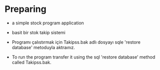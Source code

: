 # Preparing
- a simple stock program application
- basit bir stok takip sistemi

- Programı çalıstırmak için Takipss.bak adlı dosyayı sqle 'restore database' metoduyla aktraınız.

- To run the program transfer it using the sql 'restore database' method called Takipss.bak.
